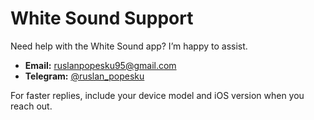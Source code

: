 # White Sound Support

Need help with the White Sound app? I’m happy to assist.

- **Email:** [ruslanpopesku95@gmail.com](mailto:ruslanpopesku95@gmail.com)
- **Telegram:** [@ruslan_popesku](https://t.me/ruslan_popesku)

For faster replies, include your device model and iOS version when you reach out.
